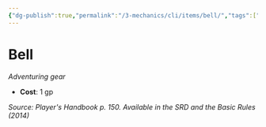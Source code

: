 ```yaml
---
{"dg-publish":true,"permalink":"/3-mechanics/cli/items/bell/","tags":["ttrpg-cli/compendium/src/5e/phb","ttrpg-cli/item/gear/","ttrpg-cli/item/rarity/none"],"noteIcon":""}
---
```


# Bell
*Adventuring gear*  


- **Cost**: 1 gp

*Source: Player's Handbook p. 150. Available in the <span title='Systems Reference Document (5.1)'>SRD</span> and the Basic Rules (2014)*